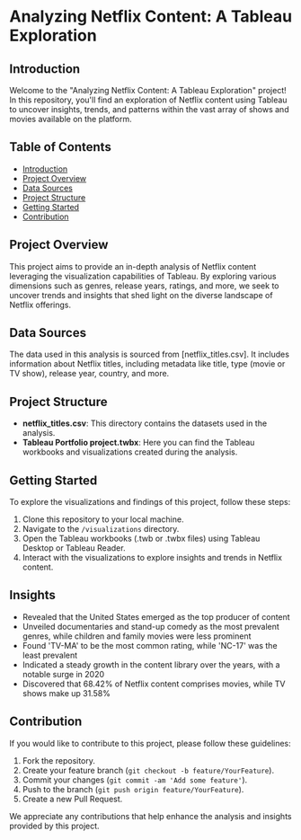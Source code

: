 # Analyzing Netflix Content: A Tableau Exploration

## Introduction

Welcome to the "Analyzing Netflix Content: A Tableau Exploration" project! In this repository, you'll find an exploration of Netflix content using Tableau to uncover insights, trends, and patterns within the vast array of shows and movies available on the platform.

## Table of Contents

- [Introduction](#introduction)
- [Project Overview](#project-overview)
- [Data Sources](#data-sources)
- [Project Structure](#project-structure)
- [Getting Started](#getting-started)
- [Contribution](#contribution)

## Project Overview

This project aims to provide an in-depth analysis of Netflix content leveraging the visualization capabilities of Tableau. By exploring various dimensions such as genres, release years, ratings, and more, we seek to uncover trends and insights that shed light on the diverse landscape of Netflix offerings.

## Data Sources

The data used in this analysis is sourced from [netflix_titles.csv]. It includes information about Netflix titles, including metadata like title, type (movie or TV show), release year, country, and more.

## Project Structure

- **netflix_titles.csv**: This directory contains the datasets used in the analysis.
- **Tableau Portfolio project.twbx**: Here you can find the Tableau workbooks and visualizations created during the analysis.

## Getting Started

To explore the visualizations and findings of this project, follow these steps:

1. Clone this repository to your local machine.
2. Navigate to the `/visualizations` directory.
3. Open the Tableau workbooks (.twb or .twbx files) using Tableau Desktop or Tableau Reader.
4. Interact with the visualizations to explore insights and trends in Netflix content.

## Insights

- Revealed that the United States emerged as the top producer of content
- Unveiled documentaries and stand-up comedy as the most prevalent genres, while children and family movies were less prominent
- Found 'TV-MA' to be the most common rating, while 'NC-17' was the least prevalent
- Indicated a steady growth in the content library over the years, with a notable surge in 2020
- Discovered that 68.42% of Netflix content comprises movies, while TV shows make up 31.58%


## Contribution

If you would like to contribute to this project, please follow these guidelines:

1. Fork the repository.
2. Create your feature branch (`git checkout -b feature/YourFeature`).
3. Commit your changes (`git commit -am 'Add some feature'`).
4. Push to the branch (`git push origin feature/YourFeature`).
5. Create a new Pull Request.

We appreciate any contributions that help enhance the analysis and insights provided by this project.
